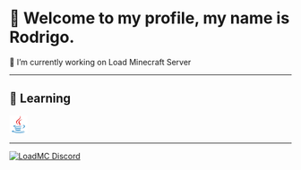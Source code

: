 # 💜 Welcome to my profile, my name is <strong>Rodrigo.</strong>

🔭 I’m currently working on Load Minecraft Server

----

## 🚀 Learning

<code><img height="32" src="https://raw.githubusercontent.com/devicons/devicon/master/icons/java/java-original.svg" alt="Java"/></code>

----

<a href="[https://discord.gg/papermc](https://discord.gg/J6ccA79dFT)">
         <img alt="LoadMC Discord" src="https://discord.com/api/guilds/1017254155372470363/widget.png?style=banner2">
</a>
